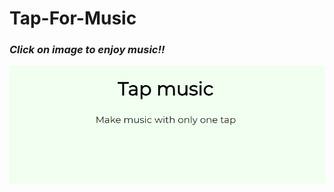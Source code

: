 # Tap-For-Music

### *Click on image to enjoy music!!*

[![play](/ss.png)](https://qwerty-123456-ui.github.io/tap-for-music/)
